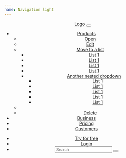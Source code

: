 ```yaml
---
name: Navigation light
---
```

<header class="nav-bar">
    <div class="container"><a href="#" class="brand-logo">Logo</a>
        <!-- Toggle Menu-->
        <button class="btn btn--unstyled btn--toggle"><em class="fa fa-bars"></em>
        </button>
        <!-- / Toggle Menu-->
        <nav class="nav-primary">
            <ul>
                <li class="has-dropdown"><a href="#">Products</a>
                    <ul class="ui-dropdown">
                        <li><a href="#">Open</a>
                        </li>
                        <li><a href="#">Edit</a>
                        </li>
                        <li class="has-dropdown"><a href="#">Move to a list</a>
                            <ul class="ui-dropdown">
                                <li><a href="#">List 1</a>
                                </li>
                                <li><a href="#">List 1</a>
                                </li>
                                <li><a href="#">List 1</a>
                                </li>
                                <li><a href="#">List 1</a>
                                </li>
                                <li class="has-dropdown"><a href="#">Another nested dropdown</a>
                                    <ul class="ui-dropdown">
                                        <li><a href="#">List 1</a>
                                        </li>
                                        <li><a href="#">List 1</a>
                                        </li>
                                        <li><a href="#">List 1</a>
                                        </li>
                                        <li><a href="#">List 1</a>
                                        </li>
                                        <li><a href="#">List 1</a>
                                        </li>
                                    </ul>
                                </li>
                            </ul>
                        </li>
                        <li class="seperator"></li>
                        <li><a href="#">Delete</a>
                        </li>
                    </ul>
                </li>
                <li><a href="#">Business</a>
                </li>
                <li><a href="#">Pricing</a>
                </li>
                <li><a href="#">Customers   </a>
                </li>
            </ul>
        </nav>
        <nav class="nav-secondary">
            <ul>
                <li><a href="#" class="btn btn--light">Try for free</a>
                </li>
                <li><a href="#">Login</a>
                </li>
                <li>
                    <form>
                        <div class="form-control">
                            <input type="text" placeholder="Search" class="text-input input-soft" />
                            <button class="btn btn--unstyled"><em class="fa fa-search fa-lg"></em>
                            </button>
                        </div>
                    </form>
                </li>
            </ul>
        </nav>
    </div>
</header>